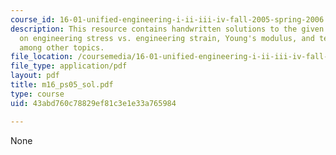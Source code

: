 ```yaml
---
course_id: 16-01-unified-engineering-i-ii-iii-iv-fall-2005-spring-2006
description: This resource contains handwritten solutions to the given problem set
  on engineering stress vs. engineering strain, Young's modulus, and tensile strength
  among other topics.
file_location: /coursemedia/16-01-unified-engineering-i-ii-iii-iv-fall-2005-spring-2006/43abd760c78829ef81c3e1e33a765984_m16_ps05_sol.pdf
file_type: application/pdf
layout: pdf
title: m16_ps05_sol.pdf
type: course
uid: 43abd760c78829ef81c3e1e33a765984

---
```

None